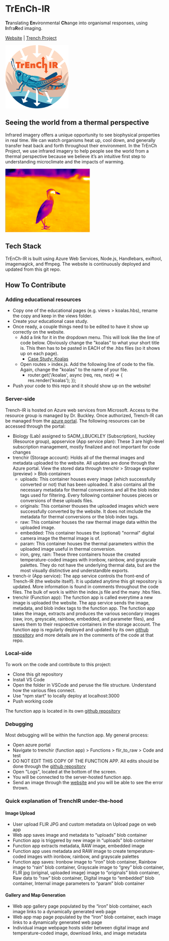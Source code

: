 # TrEnCh-IR
**Tr**anslating **En**vironmental **Ch**ange into organismal responses, using **I**nfra**R**ed imaging.

[Website](https://trench-ir.trenchproject.com/) | [Trench Project](https://www.trenchproject.com/)

<img src="/public/images/logo.png" width="200px" height="200px">

## Seeing the world from a thermal perspective
Infrared imagery offers a unique opportunity to see biophysical properties in real time. We can watch organisms heat up, cool down, and generally transfer heat back and forth throughout their environment. In the TrEnCh Project, we use infrared imagery to help people see the world from a thermal perspective because we believe it’s an intuitive first step to understanding microclimate and the impacts of warming.

<img src="/public/images/gallery_2.jpg" height="200px">

## Tech Stack
TrEnCh-IR is built using Azure Web Services, Node.js, Handlebars, exiftool, imagemagick, and ffmpeg. The website is continuously deployed and updated from this git repo. 

## How To Contribute

### Adding educational resources
* Copy one of the educational pages (e.g. views > koalas.hbs), rename the copy and keep in the views folder.
* Create your educational case study.
* Once ready, a couple things need to be edited to have it show up correctly on the website.
  * Add a link for it in the dropdown menu. This will look like the line of code below. Obviously change the "koalas" to what your short title is. This then has to be pasted in EACH of the .hbs files (so it shows up on each page).
    * <a class="dropdown-item" href="/koalas">Case Study: Koalas</a>
  * Open routes > index.js. Add the following line of code to the file. Again, change the "koalas" to the name of your file. 
    * router.get('/koalas', async (req, res, next) => { res.render('koalas'); });
* Push your code to this repo and it should show up on the website!

### Server-side
Trench-IR is hosted on Azure web services from Microsoft. Access to the resource group is managed by Dr. Buckley. Once authorized, Trench-IR can be managed from the [azure portal](https://portal.azure.com/#home). The following resources can be accessed through the portal:
- Biology (Lab) assigned to SADM_LBUCKLEY (Subscription), huckley (Resource group), appservice (App service plan): These 3 are high-level subscription management, mostly finalized and not important for code changes
- trenchir (Storage account): Holds all of the thermal images and metadata uploaded to the website. All updates are done through the Azure portal. View the stored data through trenchir > Stroage explorer (preview) > Blob containers
  - uploads: This container houses every image (which successfully converted or not) that has been uploaded. It also contains all the necessary metadata for thermal conversions and all the blob index tags used for filtering. Every following container houses pieces or conversions of these uploads files.
  - originals: This container thouses the uploaded images which were successfully converted by the website. It does not imclude the metadata for thermal conversions or the blob index tags.
  - raw: This container houses the raw thermal image data within the uploaded image.
  - embedded: This container houses the (optional) "normal" digital camera image the thermal image is of. 
  - param: This container houses the thermal parameters within the uploaded image useful in thermal conversion.
  - iron, grey, rain: These three containers house the created temperature-coded images with ironbow, rainbow, and grayscale palettes. They do not have the underlying thermal data, but are the most visually distinctive and understandble exports. 
- trench-ir (App service): The app service controls the front-end of Trench-IR (the website itself). It is updated anytime this git repository is updated. More information is found in comments throughout the code files. The bulk of work is within the index.js file and the many .hbs files.
- trenchir (Function app): The function app is called everytime a new image is uploaded the website. The app service sends the image, metadata, and blob index tags to the function app. The function app takes the image, extracts and produces the various secondary images (raw, iron, greyscale, rainbow, embedded, and parameter files), and saves them to their respoective containers in the storage account. The function app is regularly deployed and updated by its own [github repository](https://github.com/trenchproject/trenchir-functions) and more details are in the comments of the code at that repo.

### Local-side
To work on the code and contribute to this project:
- Clone this git repository
- Install VS Code
- Open the folder in VSCode and peruse the file structure. Understand how the various files connect. 
- Use "npm start" to locally deploy at localhost:3000
- Push working code

The function app is located in its own [github repository](https://github.com/trenchproject/trenchir-functions) 

### Debugging
Most debugging will be within the function app. My general process:
- Open azure portal
- Navigate to trenchir (function app) > Functions > flir_to_raw > Code and test
- DO NOT EDIT THIS COPY OF THE FUNCTION APP. All edits should be done through the [github repository](https://github.com/trenchproject/trenchir-functions) 
- Open "Logs", located at the bottom of the screen.
- You will be connected to the server-hosted function app.
- Send an image through the [website](https://trench-ir.trenchproject.com/) and you will be able to see the error thrown.

### Quick explanation of TrenchIR under-the-hood
#### Image Upload
- User upload FLIR JPG and custom metadata on Upload page on web app
- Web app saves image and metadata to “uploads” blob container
- Function app is triggered by new image in “uploads” blob container
- Function app extracts metadata, RAW image, embedded image
- Function app uses metadata and RAW image to create temperature-coded images with ironbow, rainbow, and grayscale palettes
- Function app saves: Ironbow image to “iron” blob container, Rainbow image to “rain” blob container, Grayscale image to “grey” blob container, FLIR jpg (original, uploaded image) image to “originals” blob container, Raw data to “raw” blob container, Digital image to “embedded” blob container, Internal image parameters to “param” blob container

#### Gallery and Map Generation
- Web app gallery page populated by the “iron” blob container, each image links to a dynamically generated web page
- Web app map page populated by the “iron” blob container, each image links to a dynamically generated web page
- Individual image webpage hosts slider between digital image and temperature-coded image, download links, and image metadata
